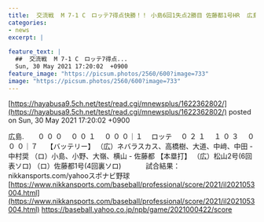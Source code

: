 ```yaml
---
title:  交流戦  M 7-1 C　ロッテ7得点快勝！！ 小島6回1失点2勝目 佐藤都1号HR  広島ネバラスカス3回途中3失点  
categories:
- news
excerpt: |
  
feature_text: |
  ##  交流戦  M 7-1 C　ロッテ7得点...
  Sun, 30 May 2021 17:20:02  +0900
feature_image: "https://picsum.photos/2560/600?image=733"
image: "https://picsum.photos/2560/600?image=733"
---
```


[https://hayabusa9.5ch.net/test/read.cgi/mnewsplus/1622362802/](https://hayabusa9.5ch.net/test/read.cgi/mnewsplus/1622362802/)
posted on Sun, 30 May 2021 17:20:02  +0900

<!--more-->

広島.　　０ ０ ０　 ０ ０ １　 ０ ０ ０｜１　 ロッテ 　０ ２ １　 １ ０ ３　 ０ ０ ０｜７　 【バッテリー】 （広）ネバラスカス、高橋樹、大道、中﨑、中田 - 中村奨 （ロ）小島、小野、大嶺、横山 - 佐藤都 【本塁打】 （広）松山2号(6回表ソロ) （ロ）佐藤都1号(4回裏ソロ) 　　　 試合結果：nikkansports.com/yahooスポナビ野球 [https://www.nikkansports.com/baseball/professional/score/2021/il2021053004.html](https://www.nikkansports.com/baseball/professional/score/2021/il2021053004.html) https://baseball.yahoo.co.jp/npb/game/2021000422/score
